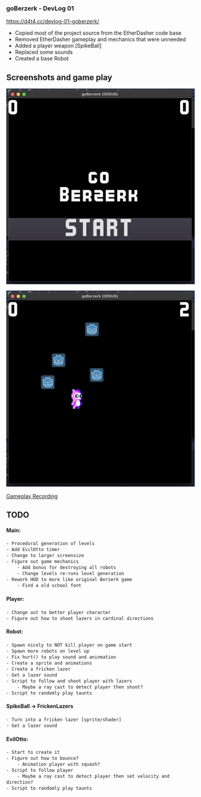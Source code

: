 ### goBerzerk - DevLog 01

https://d4t4.cc/devlog-01-goberzerk/

 - Copied most of the project source from the EtherDasher code base
 - Removed EtherDasher gameplay and mechanics that were unneeded
 - Added a player weapon [SpikeBall]
 - Replaced some sounds
 - Created a base Robot

## Screenshots and game play


![screenshot1](devlog/images/screenshot1.png)


![screenshot2](devlog/images/screenshot2.png)


[Gameplay Recording ](devlog/videos/ScreenRecording2021-08-25.mp4)



## TODO

#### Main:

    - Procedural generation of levels
    - Add EvilOtto timer
    - Change to larger screensize
    - Figure out game mechanics
        - Add bonus for destroying all robots
        - Change levels re-runs level generation
    - Rework HUD to more like original Berzerk game
        - Find a old school font


#### Player:

    - Change out to better player character
    - Figure out how to shoot lazers in cardinal directions


#### Robot:

    - Spawn nicely to NOT kill player on game start
    - Spawn more robots on level up
    - Fix hurt() to play sound and aninmation
    - Create a sprite and animations
    - Create a fricken lazer
    - Get a lazer sound
    - Script to follow and shoot player with lazers
        - Maybe a ray cast to detect player then shoot?
    - Script to randomly play taunts

#### SpikeBall -> FrickenLazers

    - Turn into a fricken lazer [sprite/shader]
    - Get a lazer sound


#### EvilOtto:

    - Start to create it
    - Figure out how to bounce?
        - Animation player with squash?
    - Script to follow player
        - Maybe a ray cast to detect player then set velocity and direction?
    - Script to randomly play taunts
